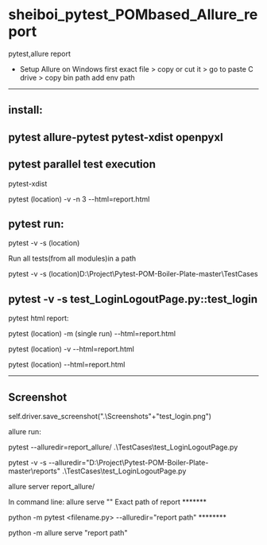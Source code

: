 # sheiboi_pytest_POMbased_Allure_report
pytest,allure report

* Setup Allure on Windows
first exact file > copy or cut it > go to paste C drive > copy bin path add env path

-----------------
install:
----------------
pytest
allure-pytest
pytest-xdist
openpyxl
--------------------

pytest parallel test execution
-------------------------------
pytest-xdist

pytest (location) -v -n 3 --html=report.html

pytest run:
-----------------
pytest -v -s (location)

Run all tests(from all modules)in a path

pytest -v -s (location)D:\Project\Pytest-POM-Boiler-Plate-master\TestCases

pytest -v -s test_LoginLogoutPage.py::test_login
-----------------------------
pytest html report:

pytest (location) -m (single run) --html=report.html

pytest (location) -v --html=report.html

pytest (location) --html=report.html


----------------
Screenshot
-------------
self.driver.save_screenshot(".\\Screenshots"+"test_login.png")

allure run:

pytest --alluredir=report_allure/ .\TestCases\test_LoginLogoutPage.py

pytest -v -s --alluredir="D:\Project\Pytest-POM-Boiler-Plate-master\reports" .\TestCases\test_LoginLogoutPage.py

allure server report_allure/

In command line:
allure serve "" Exact path of report  *******

python -m pytest <filename.py> --alluredir="report path"   ********

python -m allure serve "report path"

